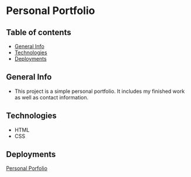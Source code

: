 # Personal Portfolio

## Table of contents
* [General Info](#general-info)
* [Technologies](#technologies)
* [Deployments](#deployments)

## General Info
- This project is a simple personal portfolio. It includes my finished work as well as contact information. 

## Technologies
- HTML
- CSS

## Deployments
  [Personal Porfolio](https://egemenelz.github.io/Personal-Portfolio)
